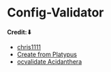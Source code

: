 # Config-Validator

#### Credit:⬇︎
- [chris1111](https://github.com/chris1111)
- [Create from Platypus](https://github.com/Project-Platypus/Platypus)
- [ocvalidate Acidanthera](https://github.com/acidanthera/OpenCorePkg/tree/master/Utilities/ocvalidate)

